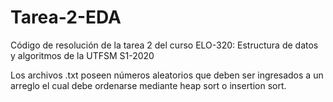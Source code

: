 # Tarea-2-EDA
Código de resolución de la tarea 2 del curso ELO-320: Estructura de datos y algoritmos de la UTFSM S1-2020

Los archivos .txt poseen números aleatorios que deben ser ingresados a un arreglo el cual debe ordenarse mediante heap sort o insertion sort.
